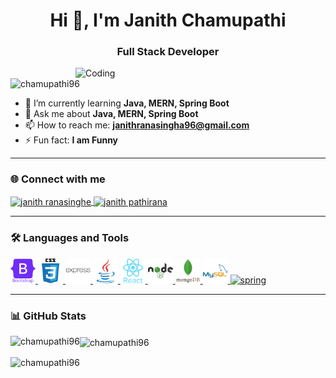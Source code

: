 <h1 align="center">Hi 👋, I'm Janith Chamupathi</h1>
<h3 align="center">Full Stack Developer</h3>
<img align="right" alt="Coding" width="400" src="https://b989760.smushcdn.com/989760/wp-content/uploads/2022/09/Code-typing-amico.webp?lossy=1&strip=1&webp=1" />

<p align="left"> 
  <img src="https://komarev.com/ghpvc/?username=chamupathi96&label=Profile%20views&color=0e75b6&style=flat" alt="chamupathi96" /> 
</p>

- 🌱 I’m currently learning **Java, MERN, Spring Boot**  
- 💬 Ask me about **Java, MERN, Spring Boot**  
- 📫 How to reach me: **janithranasingha96@gmail.com**  
- ⚡ Fun fact: **I am Funny**  

---

### 🌐 Connect with me
<p align="left">
  <a href="https://www.linkedin.com/in/janith-ranasinghe-34a4091aa/" target="blank">
    <img align="center" src="https://raw.githubusercontent.com/rahuldkjain/github-profile-readme-generator/master/src/images/icons/Social/linked-in-alt.svg" alt="janith ranasinghe" height="30" width="40" />
  </a>
  <a href="https://www.hackerrank.com/pathiranajanith1" target="blank">
    <img align="center" src="https://raw.githubusercontent.com/rahuldkjain/github-profile-readme-generator/master/src/images/icons/Social/hackerrank.svg" alt="janith pathirana" height="30" width="40" />
  </a>
</p>

---

### 🛠️ Languages and Tools
<p align="left">
  <a href="https://getbootstrap.com" target="_blank" rel="noreferrer">
    <img src="https://raw.githubusercontent.com/devicons/devicon/master/icons/bootstrap/bootstrap-plain-wordmark.svg" alt="bootstrap" width="40" height="40" />
  </a> 
  <a href="https://www.w3schools.com/css/" target="_blank" rel="noreferrer">
    <img src="https://raw.githubusercontent.com/devicons/devicon/master/icons/css3/css3-original-wordmark.svg" alt="css3" width="40" height="40" />
  </a> 
  <a href="https://expressjs.com" target="_blank" rel="noreferrer">
    <img src="https://raw.githubusercontent.com/devicons/devicon/master/icons/express/express-original-wordmark.svg" alt="express" width="40" height="40" />
  </a> 
  <a href="https://www.java.com" target="_blank" rel="noreferrer">
    <img src="https://raw.githubusercontent.com/devicons/devicon/master/icons/java/java-original.svg" alt="java" width="40" height="40" />
  </a> 
  <a href="https://reactjs.org/" target="_blank" rel="noreferrer">
    <img src="https://raw.githubusercontent.com/devicons/devicon/master/icons/react/react-original-wordmark.svg" alt="react" width="40" height="40" />
  </a> 
  <a href="https://nodejs.org" target="_blank" rel="noreferrer">
    <img src="https://raw.githubusercontent.com/devicons/devicon/master/icons/nodejs/nodejs-original-wordmark.svg" alt="nodejs" width="40" height="40" />
  </a> 
  <a href="https://www.mongodb.com/" target="_blank" rel="noreferrer">
    <img src="https://raw.githubusercontent.com/devicons/devicon/master/icons/mongodb/mongodb-original-wordmark.svg" alt="mongodb" width="40" height="40" />
  </a> 
  <a href="https://www.mysql.com/" target="_blank" rel="noreferrer">
    <img src="https://raw.githubusercontent.com/devicons/devicon/master/icons/mysql/mysql-original-wordmark.svg" alt="mysql" width="40" height="40" />
  </a> 
  <a href="https://spring.io/" target="_blank" rel="noreferrer">
    <img src="https://www.vectorlogo.zone/logos/springio/springio-icon.svg" alt="spring" width="40" height="40" />
  </a>
</p>

---

### 📊 GitHub Stats
<p>
  <img align="left" src="https://github-readme-stats.vercel.app/api/top-langs?username=chamupathi96&layout=compact&cache_seconds=1800" alt="chamupathi96" />
</p>
<p>
  <img align="center" src="https://github-readme-stats.vercel.app/api?username=chamupathi96&show_icons=true&locale=en&cache_seconds=1800" alt="chamupathi96" />
</p>
<p>
  <img align="center" src="https://github-readme-streak-stats.herokuapp.com/?user=chamupathi96&cache_seconds=1800" alt="chamupathi96" />
</p>
